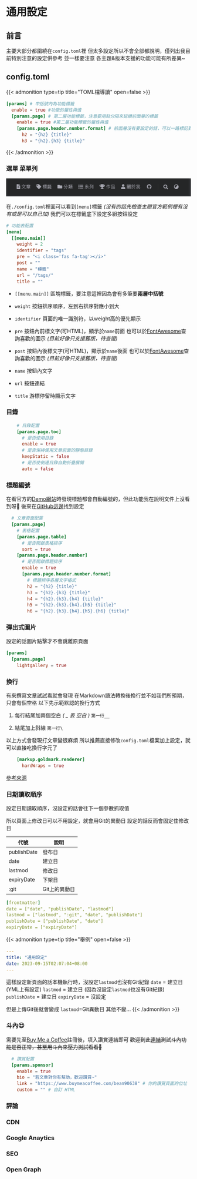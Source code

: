 # 通用設定

<!--more-->

## 前言

主要大部分都圍繞在`config.toml`裡
但太多設定所以不會全部都說明，僅列出我目前特別注意的設定供參考
並一樣要注意 各主題&版本支援的功能可能有所差異~
## config.toml

{{< admonition type=tip title="TOML檔導讀" open=false >}}

```toml
[params] # 中括號內為功能標籤
  enable = true #功能的屬性與值
  [params.page] # 第二層功能標籤，注意要用點分隔來延續前面層的標籤
    enable = true #第二層功能標籤的屬性與值
    [params.page.header.number.format] # 前面層沒有要設定的話，可以一路標記到要的那一層功能標籤
      h2 = "{h2} {title}"
      h3 = "{h2}.{h3} {title}"
```

{{< /admonition >}}

### 選單 菜單列

![](/Image/20230917015627_Menu.png)

在`./config.toml`裡面可以看到`[menu]`標籤 *(沒有的話先檢查主題官方範例裡有沒有或是可以自己加)*
我們可以在標籤底下設定多組按鈕設定
```toml {hl_lines=["3-10"]}
# 功能表配置
[menu]
  [[menu.main]]
    weight = 2
    identifier = "tags"
    pre = "<i class='fas fa-tag'></i>"
    post = ""
    name = "標籤"
    url = "/tags/"
    title = ""
```

* `[[menu.main]]`
區塊標籤，要注意這裡因為會有多筆要**兩層中括號**

* `weight` 
按鈕排序順序，左到右排序對應小到大

* `identifier`
頁面的唯一識別符，以weight高的優先顯示

* `pre`
按鈕內前標文字(可HTML)，顯示於`name`前面
也可以於[FontAwesome](https://fontawesome.com/v5/search)查詢喜歡的圖示 *(目前好像只支援舊版，待查證)*

* `post`
按鈕內後標文字(可HTML)，顯示於`name`後面
也可以於[FontAwesome](https://fontawesome.com/v5/search)查詢喜歡的圖示 *(目前好像只支援舊版，待查證)*

* `name`
按鈕內文字

* `url`
按鈕連結

* `title`
游標停留時顯示文字

### 目錄

```toml
    # 目錄配置
    [params.page.toc]
      # 是否使用目錄
      enable = true
      # 是否保持使用文章前面的靜態目錄
      keepStatic = false
      # 是否使側邊目錄自動折疊展開
      auto = false
```

### 標題編號

在看官方的[Demo網站](https://hugodoit.pages.dev/zh-cn/)時發現標題都會自動編號的，但此功能我在說明文件上沒看到呀🤔
後來在[GitHub這邊](https://github.com/HEIGE-PCloud/DoIt/blob/main/exampleSite/config/_default/params.toml#L223)找到設定

```toml
  # 文章頁面配置
  [params.page]
    # 表格配置
    [params.page.table]
      # 是否開啟表格排序
      sort = true
    [params.page.header.number]
      # 是否開啟標題排序
      enable = true
      [params.page.header.number.format]
        # 標題排序各層文字格式
        h2 = "{h2} {title}"
        h3 = "{h2}.{h3} {title}"
        h4 = "{h2}.{h3}.{h4} {title}"
        h5 = "{h2}.{h3}.{h4}.{h5} {title}"
        h6 = "{h2}.{h3}.{h4}.{h5}.{h6} {title}"
```

### 彈出式圖片
設定的話圖片點擊才不會跳離原頁面

```toml {hl_lines=["2-3"]}
[params]
  [params.page]
    lightgallery = true
```

### 換行

有來撰寫文章試試看就會發現
在Markdown語法轉換後換行並不如我們所預期，只會有個空格
以下先示範默認的換行方式

1. 每行結尾加兩個空白 *( _ 表 空白 )*
`第一行__`

2. 結尾加上斜線
`第一行\`

以上方式會發現打文章變很麻煩
所以推薦直接修改`config.toml`檔案加上設定，就可以直接吃換行字元了
```toml
    [markup.goldmark.renderer]
      hardWraps = true
```
[參考來源](https://www.bboy.app/2023/07/04/hugo%E6%8D%A2%E8%A1%8C/)

### 日期讀取順序

設定日期讀取順序，沒設定的話會往下一個參數抓取值

所以頁面上修改日可以不用設定，就會用Git的異動日
設定的話反而會固定住修改日

| 代號        | 說明          |
| ----------- | ------------- |
| publishDate | 發布日        |
| date        | 建立日        |
| lastmod     | 修改日        |
| expiryDate  | 下架日        |
| :git        | Git上的異動日 |

```yml
[frontmatter]
date = ["date", "publishDate", "lastmod"]
lastmod = ["lastmod", ":git", "date", "publishDate"]
publishDate = ["publishDate", "date"]
expiryDate = ["expiryDate"]
```

{{< admonition type=tip title="舉例" open=false >}}

```yml
---
title: "通用設定"
date: 2023-09-15T02:07:04+08:00
---
```

這樣設定新頁面的話本機執行時，沒設定`lastmod`也沒有Git紀錄
`date` = 建立日 (YML上有設定)
`lastmod` = 建立日 (因為沒設定`lastmod`也沒有Git紀錄)
`publishDate` = 建立日
`expiryDate` = 沒設定

但是上傳Git後就會變成
`lastmod`=Git異動日
其他不變...
{{< /admonition >}}

### 斗內😍

需要先至[Buy Me a Coffee](https://www.buymeacoffee.com)註冊後，填入讚賞連結即可
~~歡迎到此[連結](https://www.buymeacoffee.com/bean90638)測試斗內功能是否正常，甚至用斗內來壓力測試看看🤑~~

```toml
  # 讚賞配置
  [params.sponsor]
    enable = true
    bio = "若文章對你有幫助，歡迎讚賞~"
    link = "https://www.buymeacoffee.com/bean90638" # 你的讚賞頁面的位址
    custom = "" # 自訂 HTML
```

### 評論

<!-- 
`visitor` 閱讀數量
https://github.com/HEIGE-PCloud/DoIt/discussions/94 
-->

### CDN

### Google Anaytics

### SEO

### Open Graph

